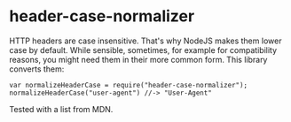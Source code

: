 header-case-normalizer
======================

HTTP headers are case insensitive. That's why NodeJS makes them lower
case by default. While sensible, sometimes, for example for
compatibility reasons, you might need them in their more common form.
This library converts them:

	var normalizeHeaderCase = require("header-case-normalizer");
	normalizeHeaderCase("user-agent") //-> "User-Agent"

Tested with a list from MDN.
